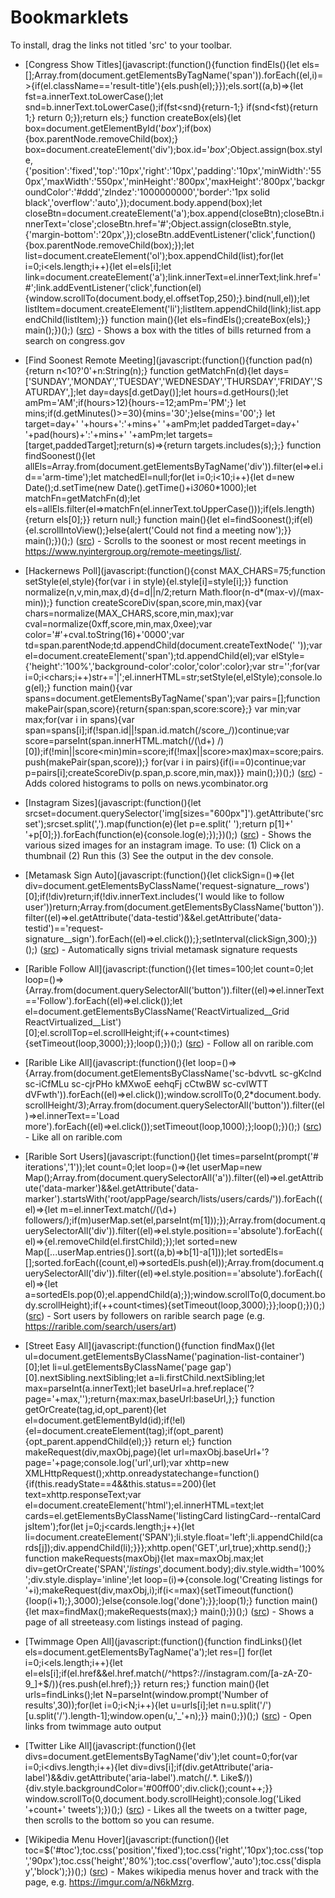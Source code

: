 
# Bookmarklets

To install, drag the links not titled 'src' to your toolbar.


*	[Congress Show Titles](javascript:(function(){function findEls(){let els=[];Array.from(document.getElementsByTagName('span')).forEach((el,i)=>{if(el.className=='result-title'){els.push(el);}});els.sort((a,b)=>{let fst=a.innerText.toLowerCase();let snd=b.innerText.toLowerCase();if(fst<snd){return-1;}
if(snd<fst){return 1;}
return 0;});return els;}
function createBox(els){let box=document.getElementById('_box_');if(box){box.parentNode.removeChild(box);}
box=document.createElement('div');box.id='_box_';Object.assign(box.style,{'position':'fixed','top':'10px','right':'10px','padding':'10px','minWidth':'550px','maxWidth':'550px','minHeight':'800px','maxHeight':'800px','backgroundColor':'#ddd','zIndez':'1000000000','border':'1px solid black','overflow':'auto',});document.body.append(box);let closeBtn=document.createElement('a');box.append(closeBtn);closeBtn.innerText='close';closeBtn.href='#';Object.assign(closeBtn.style,{'margin-bottom':'20px',});closeBtn.addEventListener('click',function(){box.parentNode.removeChild(box);});let list=document.createElement('ol');box.appendChild(list);for(let i=0;i<els.length;i++){let el=els[i];let link=document.createElement('a');link.innerText=el.innerText;link.href='#';link.addEventListener('click',function(el){window.scrollTo(document.body,el.offsetTop,250);}.bind(null,el));let listItem=document.createElement('li');listItem.appendChild(link);list.appendChild(listItem);}}
function main(){let els=findEls();createBox(els);}
main();})();) ([src](https://github.com/spudtrooper/bookmarklets/blob/main/js/congress-show-titles.js)) - Shows a box with the titles of bills returned from a search on congress.gov

*	[Find Soonest Remote Meeting](javascript:(function(){function pad(n){return n<10?'0'+n:String(n);}
function getMatchFn(d){let days=['SUNDAY','MONDAY','TUESDAY','WEDNESDAY','THURSDAY','FRIDAY','SATURDAY',];let day=days[d.getDay()];let hours=d.getHours();let amPm='AM';if(hours>12){hours-=12;amPm='PM';}
let mins;if(d.getMinutes()>=30){mins='30';}else{mins='00';}
let target=day+' '+hours+':'+mins+' '+amPm;let paddedTarget=day+' '+pad(hours)+':'+mins+' '+amPm;let targets=[target,paddedTarget];return(s)=>{return targets.includes(s);};}
function findSoonest(){let allEls=Array.from(document.getElementsByTagName('div')).filter(el=>el.id=='arm-time');let matchedEl=null;for(let i=0;i<10;i++){let d=new Date();d.setTime(new Date().getTime()+i*30*60*1000);let matchFn=getMatchFn(d);let els=allEls.filter(el=>matchFn(el.innerText.toUpperCase()));if(els.length){return els[0];}}
return null;}
function main(){let el=findSoonest();if(el){el.scrollIntoView();}else{alert('Could not find a meeting now');}}
main();})();) ([src](https://github.com/spudtrooper/bookmarklets/blob/main/js/recent-remote-meetings.js)) - Scrolls to the soonest or most recent meetings in https://www.nyintergroup.org/remote-meetings/list/.

*	[Hackernews Poll](javascript:(function(){const MAX_CHARS=75;function setStyle(el,style){for(var i in style){el.style[i]=style[i];}}
function normalize(n,v,min,max,d){d=d||n/2;return Math.floor(n-d*(max-v)/(max-min));}
function createScoreDiv(span,score,min,max){var chars=normalize(MAX_CHARS,score,min,max);var cval=normalize(0xff,score,min,max,0xee);var color='#'+cval.toString(16)+'0000';var td=span.parentNode;td.appendChild(document.createTextNode(' '));var el=document.createElement('span');td.appendChild(el);var elStyle={'height':'100%','background-color':color,'color':color};var str='';for(var i=0;i<chars;i++)str+='|';el.innerHTML=str;setStyle(el,elStyle);console.log(el);}
function main(){var spans=document.getElementsByTagName('span');var pairs=[];function makePair(span,score){return{span:span,score:score};}
var min;var max;for(var i in spans){var span=spans[i];if(!span.id||!span.id.match(/score_/))continue;var score=parseInt(span.innerHTML.match(/(\d+) /)[0]);if(!min||score<min)min=score;if(!max||score>max)max=score;pairs.push(makePair(span,score));}
for(var i in pairs){if(i==0)continue;var p=pairs[i];createScoreDiv(p.span,p.score,min,max)}}
main();})();) ([src](https://github.com/spudtrooper/bookmarklets/blob/main/js/hackernews-poll.js)) - Adds colored histograms to polls on news.ycombinator.org

*	[Instagram Sizes](javascript:(function(){let srcset=document.querySelector('img[sizes="600px"]').getAttribute('srcset');srcset.split(',').map(function(e){let p=e.split(' ');return p[1]+' '+p[0];}).forEach(function(e){console.log(e);});})();) ([src](https://github.com/spudtrooper/bookmarklets/blob/main/js/instagram-sizes.js)) - Shows the various sized images for an instagram image. To use: (1) Click on a thumbnail (2) Run this (3) See the output in the dev console.

*	[Metamask Sign Auto](javascript:(function(){let clickSign=()=>{let div=document.getElementsByClassName('request-signature__rows')[0];if(!div)return;if(!div.innerText.includes('I would like to follow user'))return;Array.from(document.getElementsByClassName('button')).filter((el)=>el.getAttribute('data-testid')&&el.getAttribute('data-testid')=='request-signature__sign').forEach((el)=>el.click());};setInterval(clickSign,300);})();) ([src](https://github.com/spudtrooper/bookmarklets/blob/main/js/metamask-sign-auto.js)) - Automatically signs trivial metamask signature requests

*	[Rarible Follow All](javascript:(function(){let times=100;let count=0;let loop=()=>{Array.from(document.querySelectorAll('button')).filter((el)=>el.innerText=='Follow').forEach((el)=>el.click());let el=document.getElementsByClassName('ReactVirtualized__Grid ReactVirtualized__List')[0];el.scrollTop=el.scrollHeight;if(++count<times){setTimeout(loop,3000);}};loop();})();) ([src](https://github.com/spudtrooper/bookmarklets/blob/main/js/rarible-follow-all.js)) - Follow all on rarible.com

*	[Rarible Like All](javascript:(function(){let loop=()=>{Array.from(document.getElementsByClassName('sc-bdvvtL sc-gKclnd sc-iCfMLu sc-cjrPHo kMXwoE eehqFj cCtwBW sc-cvlWTT dVFwth')).forEach((el)=>el.click());window.scrollTo(0,2*document.body.scrollHeight/3);Array.from(document.querySelectorAll('button')).filter((el)=>el.innerText=='Load more').forEach((el)=>el.click());setTimeout(loop,1000);};loop();})();) ([src](https://github.com/spudtrooper/bookmarklets/blob/main/js/rarible-like-all..js)) - Like all on rarible.com

*	[Rarible Sort Users](javascript:(function(){let times=parseInt(prompt('# iterations','1'));let count=0;let loop=()=>{let userMap=new Map();Array.from(document.querySelectorAll('a')).filter((el)=>el.getAttribute('data-marker')&&el.getAttribute('data-marker').startsWith('root/appPage/search/lists/users/cards/')).forEach((el)=>{let m=el.innerText.match(/(\d+) followers/);if(m)userMap.set(el,parseInt(m[1]));});Array.from(document.querySelectorAll('div')).filter((el)=>el.style.position=='absolute').forEach((el)=>{el.removeChild(el.firstChild);});let sorted=new Map([...userMap.entries()].sort((a,b)=>b[1]-a[1]));let sortedEls=[];sorted.forEach((count,el)=>sortedEls.push(el));Array.from(document.querySelectorAll('div')).filter((el)=>el.style.position=='absolute').forEach((el)=>{let a=sortedEls.pop(0);el.appendChild(a);});window.scrollTo(0,document.body.scrollHeight);if(++count<times){setTimeout(loop,3000);}};loop();})();) ([src](https://github.com/spudtrooper/bookmarklets/blob/main/js/rarible-sort-users.js)) - Sort users by followers on rarible search page (e.g. https://rarible.com/search/users/art)

*	[Street Easy All](javascript:(function(){function findMax(){let ul=document.getElementsByClassName('pagination-list-container')[0];let li=ul.getElementsByClassName('page gap')[0].nextSibling.nextSibling;let a=li.firstChild.nextSibling;let max=parseInt(a.innerText);let baseUrl=a.href.replace('?page='+max,'');return{max:max,baseUrl:baseUrl,};}
function getOrCreate(tag,id,opt_parent){let el=document.getElementById(id);if(!el){el=document.createElement(tag);if(opt_parent){opt_parent.appendChild(el);}}
return el;}
function makeRequest(div,maxObj,page){let url=maxObj.baseUrl+'?page='+page;console.log('url',url);var xhttp=new XMLHttpRequest();xhttp.onreadystatechange=function(){if(this.readyState==4&&this.status==200){let text=xhttp.responseText;var el=document.createElement('html');el.innerHTML=text;let cards=el.getElementsByClassName('listingCard listingCard--rentalCard jsItem');for(let j=0;j<cards.length;j++){let li=document.createElement('SPAN');li.style.float='left';li.appendChild(cards[j]);div.appendChild(li);}}};xhttp.open('GET',url,true);xhttp.send();}
function makeRequests(maxObj){let max=maxObj.max;let div=getOrCreate('SPAN','_listings_',document.body);div.style.width='100%';div.style.display='inline';let loop=(i)=>{console.log('Creating listings for '+i);makeRequest(div,maxObj,i);if(i<=max){setTimeout(function(){loop(i+1);},3000);}else{console.log('done');}};loop(1);}
function main(){let max=findMax();makeRequests(max);}
main();})();) ([src](https://github.com/spudtrooper/bookmarklets/blob/main/js/streeteasy-all.js)) - Shows a page of all streeteasy.com listings instead of paging.

*	[Twimmage Open All](javascript:(function(){function findLinks(){let els=document.getElementsByTagName('a');let res=[]
for(let i=0;i<els.length;i++){let el=els[i];if(el.href&&el.href.match(/^https?:\/\/instagram.com\/[a-zA-Z0-9_]+$/)){res.push(el.href);}}
return res;}
function main(){let urls=findLinks();let N=parseInt(window.prompt('Number of results',30));for(let i=0;i<N;i++){let u=urls[i];let n=u.split('/')[u.split('/').length-1];window.open(u,'_'+n);}}
main();})();) ([src](https://github.com/spudtrooper/bookmarklets/blob/main/js/open-all-twimmage.js)) - Open links from twimmage auto output

*	[Twitter Like All](javascript:(function(){let divs=document.getElementsByTagName('div');let count=0;for(var i=0;i<divs.length;i++){let div=divs[i];if(div.getAttribute('aria-label')&&div.getAttribute('aria-label').match(/.*\. Like$/)){div.style.backgroundColor='#00ff00';div.click();count++;}}
window.scrollTo(0,document.body.scrollHeight);console.log('Liked '+count+' tweets');})();) ([src](https://github.com/spudtrooper/bookmarklets/blob/main/js/twitter-like-all.js)) - Likes all the tweets on a twitter page, then scrolls to the bottom so you can resume.

*	[Wikipedia Menu Hover](javascript:(function(){let toc=$('#toc');toc.css('position','fixed');toc.css('right','10px');toc.css('top','90px');toc.css('height','80%');toc.css('overflow','auto');toc.css('display','block');})();) ([src](https://github.com/spudtrooper/bookmarklets/blob/main/js/wikipedia-toc.js)) - Makes wikipedia menus hover and track with the page, e.g. https://imgur.com/a/N6kMzrg.

		